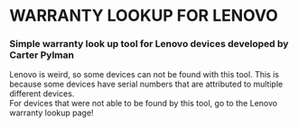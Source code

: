 # WARRANTY LOOKUP FOR LENOVO
### Simple warranty look up tool for Lenovo devices developed by Carter Pylman
Lenovo is weird, so some devices can not be found with this tool. This is because some devices have serial numbers that are attributed to multiple different devices.  
For devices that were not able to be found by this tool, go to the Lenovo warranty lookup page!
